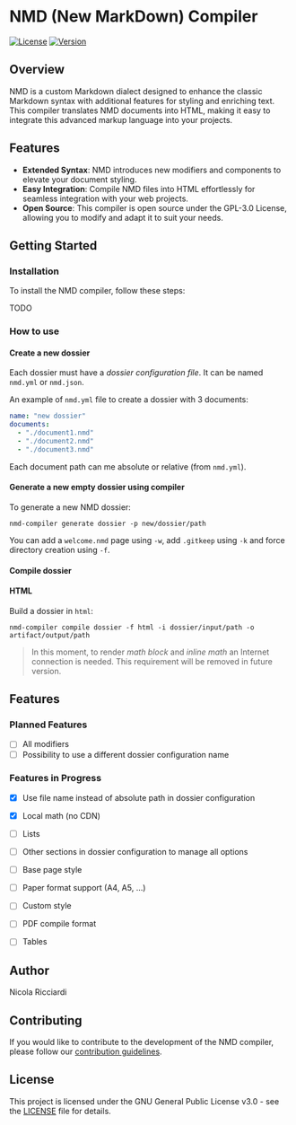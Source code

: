 # NMD (New MarkDown) Compiler

[![License](https://img.shields.io/badge/license-GPL3-green.svg)](LICENSE)
[![Version](https://img.shields.io/badge/version-v0.3.1-blue.svg)](CHANGELOG.md)

## Overview

NMD is a custom Markdown dialect designed to enhance the classic Markdown syntax with additional features for styling and enriching text. This compiler translates NMD documents into HTML, making it easy to integrate this advanced markup language into your projects.

## Features

- **Extended Syntax**: NMD introduces new modifiers and components to elevate your document styling.
- **Easy Integration**: Compile NMD files into HTML effortlessly for seamless integration with your web projects.
- **Open Source**: This compiler is open source under the GPL-3.0 License, allowing you to modify and adapt it to suit your needs.

## Getting Started

### Installation

To install the NMD compiler, follow these steps:

TODO

### How to use

#### Create a new dossier

Each dossier must have a *dossier configuration file*. It can be named `nmd.yml` or `nmd.json`.

An example of `nmd.yml` file to create a dossier with 3 documents:

```yaml
name: "new dossier"
documents:
  - "./document1.nmd"
  - "./document2.nmd"
  - "./document3.nmd"
```

Each document path can me absolute or relative (from `nmd.yml`).

#### Generate a new empty dossier using compiler

To generate a new NMD dossier:

```shell
nmd-compiler generate dossier -p new/dossier/path
```

You can add a `welcome.nmd` page using `-w`, add `.gitkeep` using `-k` and force directory creation using `-f`.

#### Compile dossier

#### HTML

Build a dossier in `html`:

```shell
nmd-compiler compile dossier -f html -i dossier/input/path -o artifact/output/path
```

> In this moment, to render *math block* and *inline math* an Internet connection is needed. This requirement will be removed in future version.



## Features

### Planned Features

- [ ] All modifiers
- [ ] Possibility to use a different dossier configuration name

### Features in Progress

- [x] Use file name instead of absolute path in dossier configuration
- [x] Local math (no CDN)
- [ ] Lists
- [ ] Other sections in dossier configuration to manage all options
- [ ] Base page style
- [ ] Paper format support (A4, A5, ...)
- [ ] Custom style
- [ ] PDF compile format
- [ ] Tables


## Author

Nicola Ricciardi

## Contributing

If you would like to contribute to the development of the NMD compiler, please follow our [contribution guidelines](CONTRIBUTING.md).

## License

This project is licensed under the GNU General Public License v3.0 - see the [LICENSE](LICENSE) file for details.
